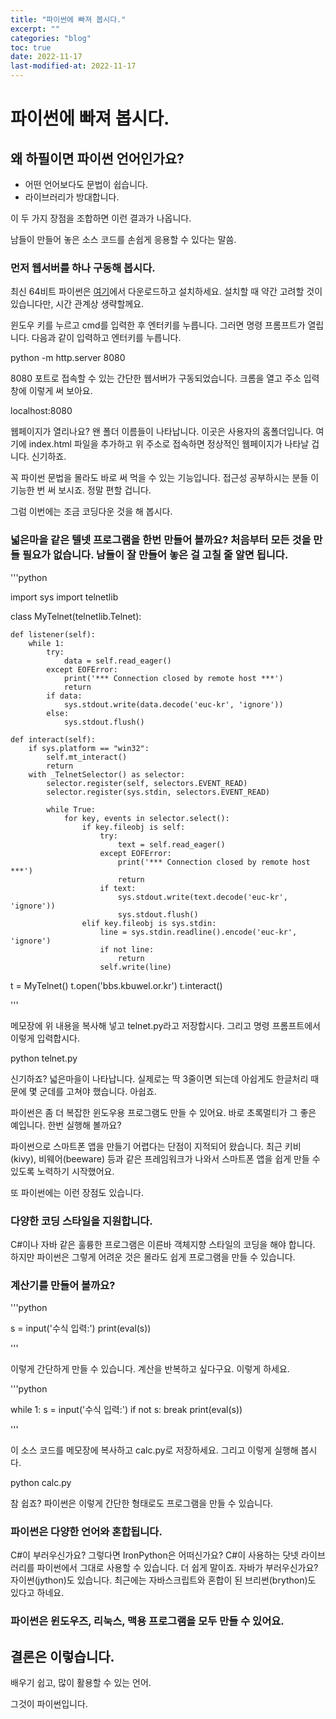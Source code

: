 ```yaml
---
title: "파이썬에 빠져 봅시다."
excerpt: ""
categories: "blog"
toc: true
date: 2022-11-17
last-modified-at: 2022-11-17
---
```




# 파이썬에 빠져 봅시다.

## 왜 하필이면 파이썬 언어인가요?

- 어떤 언어보다도 문법이 쉽습니다.
- 라이브러리가 방대합니다.

이 두 가지 장점을 조합하면 이런 결과가 나옵니다.

남들이 만들어 놓은 소스 코드를 손쉽게 응용할 수 있다는 말씀.

### 먼저 웹서버를 하나 구동해 봅시다.

최신 64비트 파이썬은 [여기](https://www.python.org/ftp/python/3.11.0/python-3.11.0-amd64.exe)에서 다운로드하고 설치하세요. 설치할 때 약간 고려할 것이 있습니다만, 시간 관계상 생략할께요.

윈도우 키를 누르고 cmd를 입력한 후 엔터키를 누릅니다. 그러면 명령 프롬프트가 열립니다. 다음과 같이 입력하고 엔터키를 누릅니다.

python -m http.server 8080

8080 포트로 접속할 수 있는 간단한 웹서버가 구동되었습니다. 크롬을 열고 주소 입력창에 이렇게 써 보아요.

localhost:8080

웹페이지가 열리나요? 왠 폴더 이름들이 나타납니다. 이곳은 사용자의 홈폴더입니다. 여기에 index.html 파일을 추가하고 위 주소로 접속하면 정상적인 웹페이지가 나타날 겁니다. 신기하죠.

꼭 파이썬 문법을 몰라도 바로 써 먹을 수 있는 기능입니다. 접근성 공부하시는 분들 이 기능한 번 써 보시죠. 정말 편할 겁니다.

그럼 이번에는 조금 코딩다운 것을 해 봅시다. 

### 넓은마을 같은 텔넷 프로그램을 한번 만들어 볼까요? 처음부터 모든 것을 만들 필요가 없습니다. 남들이 잘 만들어 놓은 걸 고칠 줄 알면 됩니다.

'''python

import sys
import telnetlib

class MyTelnet(telnetlib.Telnet):

	def listener(self):
		while 1:
			try:
				data = self.read_eager()
			except EOFError:
				print('*** Connection closed by remote host ***')
				return
			if data:
				sys.stdout.write(data.decode('euc-kr', 'ignore'))
			else:
				sys.stdout.flush()

	def interact(self):
		if sys.platform == "win32":
			self.mt_interact()
			return
		with _TelnetSelector() as selector:
			selector.register(self, selectors.EVENT_READ)
			selector.register(sys.stdin, selectors.EVENT_READ)

			while True:
				for key, events in selector.select():
					if key.fileobj is self:
						try:
							text = self.read_eager()
						except EOFError:
							print('*** Connection closed by remote host ***')
							return
						if text:
							sys.stdout.write(text.decode('euc-kr', 'ignore'))
							sys.stdout.flush()
					elif key.fileobj is sys.stdin:
						line = sys.stdin.readline().encode('euc-kr', 'ignore')
						if not line:
							return
						self.write(line)

t = MyTelnet()
t.open('bbs.kbuwel.or.kr')
t.interact()

'''

메모장에 위 내용을 복사해 넣고 telnet.py라고 저장합시다. 그리고 명령 프롬프트에서 이렇게 입력합시다.

python telnet.py

신기하죠? 넓은마을이 나타납니다. 실제로는 딱 3줄이면 되는데 아쉽게도 한글처리 때문에 몇 군데를 고쳐야 했습니다. 아쉽죠.

파이썬은 좀 더 복잡한 윈도우용 프로그램도 만들 수 있어요. 바로 초록멀티가 그 좋은 예입니다. 한번 실행해 볼까요?

파이썬으로 스마트폰 앱을 만들기 어렵다는 단점이 지적되어 왔습니다. 최근 키비(kivy), 비웨어(beeware) 등과 같은 프레임워크가 나와서 스마트폰 앱을 쉽게 만들 수 있도록 노력하기 시작했어요.

또 파이썬에는 이런 장점도 있습니다.

### 다양한 코딩 스타일을 지원합니다.

C#이나 자바 같은 훌륭한 프로그램은 이른바 객체지향 스타일의 코딩을 해야 합니다. 하지만 파이썬은 그렇게 어려운 것은 몰라도 쉽게 프로그램을 만들 수 있습니다. 

### 계산기를 만들어 볼까요?

'''python

s = input('수식 입력:')
print(eval(s))

'''

이렇게 간단하게 만들 수 있습니다. 계산을 반복하고 싶다구요. 이렇게 하세요.

'''python

while 1:
	s = input('수식 입력:')
	if not s: break
	print(eval(s))

'''

이 소스 코드를 메모장에 복사하고 calc.py로 저장하세요. 그리고 이렇게 실행해 봅시다.

python calc.py

참 쉽죠? 파이썬은 이렇게 간단한 형태로도 프로그램을 만들 수 있습니다.

### 파이썬은 다양한 언어와 혼합됩니다.

C#이 부러우신가요?  그렇다면 IronPython은 어떠신가요? C#이 사용하는 닷넷 라이브러리를 파이썬에서 그대로 사용할 수 있습니다. 더 쉽게 말이죠. 자바가 부러우신가요? 자이썬(jython)도 있습니다. 최근에는 자바스크립트와 혼합이 된 브리썬(brython)도 있다고 하네요.

### 파이썬은 윈도우즈, 리눅스, 맥용 프로그램을 모두 만들 수 있어요.

## 결론은 이렇습니다.

배우기 쉽고, 많이 활용할 수 있는 언어.

그것이 파이썬입니다.
